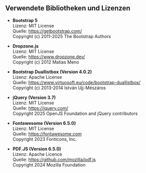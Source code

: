 ## Verwendete Bibliotheken und Lizenzen
- **Bootstrap 5**  
  Lizenz: MIT License  
  Quelle: https://getbootstrap.com/  
  Copyright (c) 2011-2025 The Bootstrap Authors

- **Dropzone.js**  
  Lizenz: MIT License  
  Quelle: https://www.dropzone.dev/  
  Copyright (c) 2012 Matias Meno

- **Bootstrap Duallistbox (Version 4.0.2)**  
  Lizenz: Apache License<br>
  Quelle: https://www.virtuosoft.eu/code/bootstrap-duallistbox/  
  Copyright (c) 2013-2014 István Ujj-Mészáros

- **jQuery (Version 3.7)**  
  Lizenz: MIT License  
  Quelle: https://jquery.com/  
  Copyright 2025 OpenJS Foundation and jQuery contributors

- **Fontawesome (Version 6.5.0)**<br>
  Lizenz: MIT License<br>
  Quelle: https://fontawesome.com<br>
  Copyright 2023 Fonticons, Inc.

- **PDF.JS (Version 6.5.0)**<br>
  Lizenz: Apache Licence<br>
  Quelle: https://github.com/mozilla/pdf.js<br>
  Copyright 2024 Mozilla Foundation
